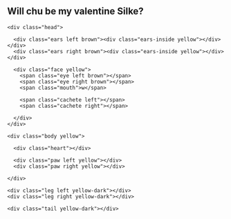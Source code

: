 <link rel="stylesheet" href="Stijl.css">
<div class="wrapper">
  
  <h2>Will chu be my valentine Silke?</h2>
  
  <div class="pikachu">
    
    <div class="head">
   
      <div class="ears left brown"><div class="ears-inside yellow"></div></div>
      <div class="ears right brown"><div class="ears-inside yellow"></div></div>
      
      <div class="face yellow">
        <span class="eye left brown"></span>
        <span class="eye right brown"></span>
        <span class="mouth">w</span>
        
        <span class="cachete left"></span>
        <span class="cachete right"></span>
        
      </div>
    </div>
    
    <div class="body yellow">
      
      <div class="heart"></div>
   
      <div class="paw left yellow"></div>
      <div class="paw right yellow"></div>
      
    </div>
    
    <div class="leg left yellow-dark"></div>
    <div class="leg right yellow-dark"></div>
    
    <div class="tail yellow-dark"></div>
    
  </div>
  
</div>


